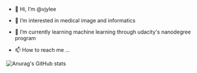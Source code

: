 - 👋 Hi, I’m @vjylee
- 👀 I’m interested in medical image and informatics
- 🌱 I’m currently learning machine learning through udacity's nanodegree program

- 📫 How to reach me ...

<!---
vjylee/vjylee is a ✨ special ✨ repository because its `README.md` (this file) appears on your GitHub profile.
You can click the Preview link to take a look at your changes.
--->
![Anurag's GitHub stats](https://github-readme-stats.vercel.app/api?username=vjylee&show_icons=true&theme=radical)
